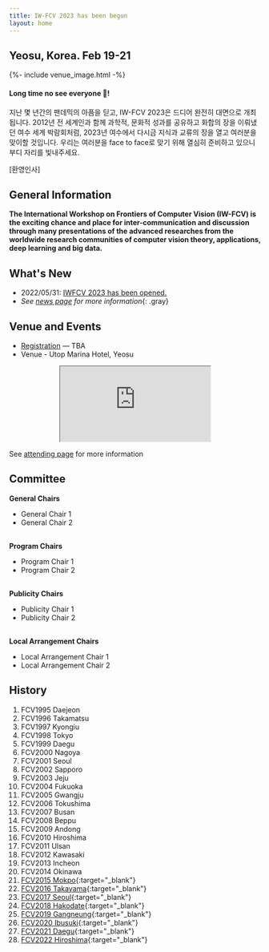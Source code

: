 ```yaml
---
title: IW-FCV 2023 has been begun
layout: home
---
```


## Yeosu, Korea. Feb 19-21

{%- include venue_image.html -%}


#### Long time no see everyone 👋!

지난 몇 년간의 팬데믹의 아픔을 딛고, IW-FCV 2023은 드디어 완전히 대면으로 개최됩니다. 2012년 전 세계인과 함께 과학적, 문화적 성과를 공유하고 화합의 장을 이뤄냈던 여수 세계 박람회처럼, 2023년 여수에서 다시금 지식과 교류의 장을 열고 여러분을 맞이할 것입니다. 우리는 여러분을 face to face로 맞기 위해 열심히 준비하고 있으니 부디 자리를 빛내주세요.

[환영인사]

## General Information


**The International Workshop on Frontiers of Computer Vision (IW-FCV) is the exciting chance and place for inter-communication and discussion through many presentations of the advanced researches from the worldwide research communities of computer vision theory, applications, deep learning and big data.**  

## What's New

* 2022/05/31: [IWFCV 2023 has been opened.](/)
* _See [news page](/news) for more information_{: .gray}

## Venue and Events
* [Registration](/registration) — TBA
* Venue - Utop Marina Hotel, Yeosu

<div style="text-align: center;"><iframe class="round-border embed-wrapper" src="https://www.google.com/maps/embed?pb=!1m18!1m12!1m3!1d26229.02703434233!2d127.73482546942918!3d34.73976050869272!2m3!1f0!2f0!3f0!3m2!1i1024!2i768!4f13.1!3m3!1m2!1s0x356dd92970360325%3A0xb657528636c2a2a1!2z7Jyg7YOR66eI66as64KY7Zi47YWUJuumrOyhsO2KuA!5e0!3m2!1sko!2skr!4v1653881007965!5m2!1sko!2skr" allowfullscreen="" loading="lazy" referrerpolicy="no-referrer-when-downgrade"></iframe></div>

See [attending page](/attending) for more information

## Committee
**General Chairs**
* General Chair 1
* General Chair 2

<div style="margin: 30px"></div>

**Program Chairs**
* Program Chair 1
* Program Chair 2

<div style="margin: 30px"></div>

**Publicity Chairs**
* Publicity Chair 1
* Publicity Chair 2

<div style="margin: 30px"></div>

**Local Arrangement Chairs**
* Local Arrangement Chair 1
* Local Arrangement Chair 2

## History
1. FCV1995 Daejeon
2. FCV1996 Takamatsu
3. FCV1997 Kyongiu
4. FCV1998 Tokyo
5. FCV1999 Daegu
6. FCV2000 Nagoya
7. FCV2001 Seoul
8. FCV2002 Sapporo
9. FCV2003 Jeju
10. FCV2004 Fukuoka
11. FCV2005 Gwangju
12. FCV2006 Tokushima
13. FCV2007 Busan
14. FCV2008 Beppu
15. FCV2009 Andong
16. FCV2010 Hiroshima
17. FCV2011 Ulsan
18. FCV2012 Kawasaki
19. FCV2013 Incheon
20. FCV2014 Okinawa
21. [FCV2015 Mokpo](http://mdirc.jnu.ac.kr/fcv2015/){:target="_blank"}
22. [FCV2016 Takayama](http://mprg.jp/fcv2016/){:target="_blank"}
23. [FCV2017 Seoul](http://mr.hanyang.ac.kr/fcv2017/){:target="_blank"}
24. [FCV2018 Hakodate](https://www.fun.ac.jp/~nagasaki/FCV2018/FCV2018_home.html){:target="_blank"}
25. [FCV2019 Gangneung](https://mr.hanyang.ac.kr/iw-fcv2019/){:target="_blank"}
26. [FCV2020 Ibusuki](https://www.cvg.ait.kyushu-u.ac.jp/FCV2020/){:target="_blank"}
27. [FCV2021 Daegu](https://sites.google.com/view/iwfcv2021/home){:target="_blank"}
28. [FCV2022 Hiroshima](https://sites.google.com/view/iwfcv2022){:target="_blank"}
